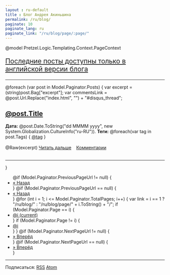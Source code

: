 ```yaml
---
layout : ru-default
title : Блог Андрея Акиньшина
permalink: /ru/blog/
paginate: 10
paginate_lang: ru
paginate_link: "/ru/blog/page/:page/"
---
```

@model Pretzel.Logic.Templating.Context.PageContext

<p style="font-size:150%"><a href="/blog/">Последние посты доступны только в английской версии блога</a></p>
<hr />
<div class="blog-main">
@foreach (var post in Model.Paginator.Posts)
{
    var excerpt = (string)post.Bag["excerpt"];
    var commentsLink = @post.Url.Replace("index.html", "") + "#disqus_thread";
    <div class="blog-post">
        <h2 class="blog-post-title"><a href='@post.Url.Replace("index.html", "")'>@post.Title</a></h2>
        <span class="blog-post-meta">
          <b>Дата:</b> @post.Date.ToString("dd MMMM yyyy", new System.Globalization.CultureInfo("ru-RU")).
          <b>Теги:</b>
            @foreach(var tag in post.Tags)
            {
                <a href="/ru/blog/tag/@Pretzel.Logic.Extra.UrlAliasFilter.UrlAlias(tag)"><span class="badge badge-pill badge-info">@tag</span></a>
            }
        </span><br /><br />
        @Raw(excerpt)
        <a href='@post.Url.Replace("index.html", "")'>Читать дальше</a>&nbsp;&nbsp;&nbsp;&nbsp;<a href="@commentsLink">Комментарии</a><br /><br />
        <hr />
    </div>
}
</div>

<nav>
  <ul class="pagination">
    @if (Model.Paginator.PreviousPageUrl != null)
    {
      <li class="page-item">
        <a class="page-link" href='@Model.Paginator.PreviousPageUrl.Replace("index.html", "")' aria-label="Назад">
          <span aria-hidden="true">&laquo;</span>
          <span class="sr-only">Назад</span>
        </a>
      </li>
    }
    @if (Model.Paginator.PreviousPageUrl == null)
    {
      <li class="page-item disabled">
        <a class="page-link" href="#" aria-label="Назад">
          <span aria-hidden="true">&laquo;</span>
          <span class="sr-only">Назад</span>
        </a>
      </li>
    }
    @for (int i = 1; i <= Model.Paginator.TotalPages; i++)
    {
      var link = i == 1 ? "/ru/blog/" : "/ru/blog/page/" + i.ToString() + "/";
      if (Model.Paginator.Page == i)
      {
        <li class="page-item active">
          <a class="page-link" href="@link">@i <span class="sr-only">(current)</span></a>
        </li>
      }
      if (Model.Paginator.Page != i)
      {
        <li class="page-item"><a class="page-link" href="@link">@i</a></li>
      }
    }
    @if (Model.Paginator.NextPageUrl != null)
    {
      <li class="page-item">
        <a class="page-link" href='@Model.Paginator.NextPageUrl.Replace("index.html", "")' aria-label="Вперёд">
          <span aria-hidden="true">&raquo;</span>
          <span class="sr-only">Вперёд</span>
        </a>
      </li>
    }
    @if (Model.Paginator.NextPageUrl == null)
    {
      <li class="page-item disabled">
        <a class="page-link" href="#" aria-label="Вперёд">
          <span aria-hidden="true">&raquo;</span>
          <span class="sr-only">Вперёд</span>
        </a>
      </li>
    }
  </ul>
</nav>

<hr />
<p>Подписаться: <a href="/ru/rss.xml">RSS</a> <a href="/ru/atom.xml">Atom</a></p>
